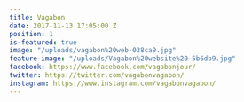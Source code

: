 ```yaml
---
title: Vagabon
date: 2017-11-13 17:05:00 Z
position: 1
is-featured: true
image: "/uploads/vagabon%20web-038ca9.jpg"
feature-image: "/uploads/Vagabon%20website%20-5b6db9.jpg"
facebook: https://www.facebook.com/vagabonjour/
twitter: https://twitter.com/vagabonvagabon/
instagram: https://www.instagram.com/vagabonvagabon/
---
```


